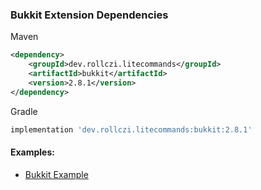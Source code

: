 ### Bukkit Extension Dependencies
Maven
```xml
<dependency>
    <groupId>dev.rollczi.litecommands</groupId>
    <artifactId>bukkit</artifactId>
    <version>2.8.1</version>
</dependency>
```
Gradle
```groovy
implementation 'dev.rollczi.litecommands:bukkit:2.8.1'
```

#### Examples:
- [Bukkit Example](https://github.com/Rollczi/LiteCommands/tree/master/examples/bukkit)
